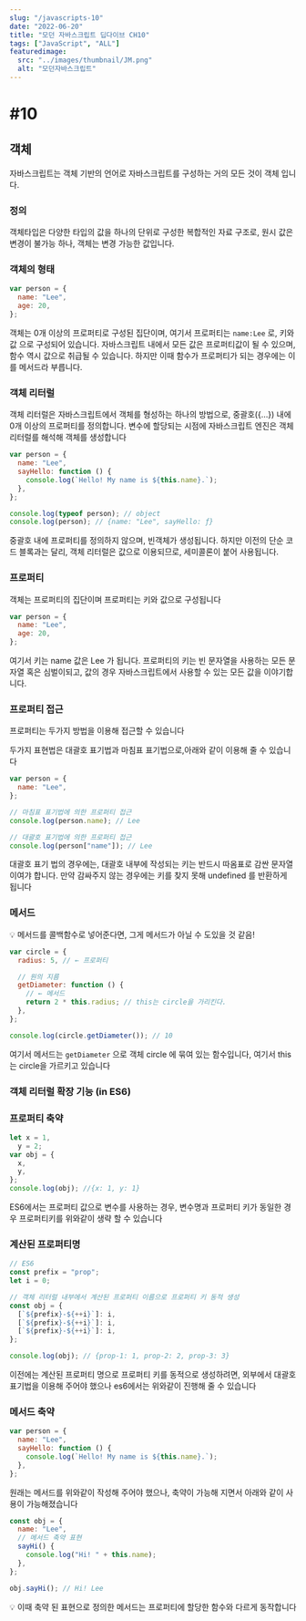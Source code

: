 ```yaml
---
slug: "/javascripts-10"
date: "2022-06-20"
title: "모던 자바스크립트 딥다이브 CH10"
tags: ["JavaScript", "ALL"]
featuredimage:
  src: "../images/thumbnail/JM.png"
  alt: "모던자바스크립트"
---
```


# #10

## 객체

자바스크립트는 객체 기반의 언어로 자바스크립트를 구성하는 거의 모든 것이 객체 입니다.

### 정의

객체타입은 다양한 타입의 값을 하나의 단위로 구성한 복합적인 자료 구조로, 원시 값은 변경이 불가능 하나, 객체는 변경 가능한 값입니다.

### 객체의 형태

```javascript
var person = {
  name: "Lee",
  age: 20,
};
```

객체는 0개 이상의 프로퍼티로 구성된 집단이며, 여기서 프로퍼티는 `name:Lee` 로, 키와 값 으로 구성되어 있습니다. 자바스크립트 내에서 모든 값은 프로퍼티값이 될 수 있으며, 함수 역시 값으로 취급될 수 있습니다. 하지만 이때 함수가 프로퍼티가 되는 경우에는 이를 메서드라 부릅니다.

### 객체 리터럴

객체 리터럴은 자바스크립트에서 객체를 형성하는 하나의 방법으로, 중괄호({…}) 내에 0개 이상의 프로퍼티를 정의합니다. 변수에 할당되는 시점에 자바스크립트 엔진은 객체 리터럴를 해석해 객체를 생성합니다

```jsx
var person = {
  name: "Lee",
  sayHello: function () {
    console.log(`Hello! My name is ${this.name}.`);
  },
};

console.log(typeof person); // object
console.log(person); // {name: "Lee", sayHello: ƒ}
```

중괄호 내에 프로퍼티를 정의하지 않으며, 빈객체가 생성됩니다. 하지만 이전의 단순 코드 블록과는 달리, 객체 리터럴은 값으로 이용되므로, 세미콜론이 붙어 사용됩니다.

### 프로퍼티

객체는 프로퍼티의 집단이며 프로퍼티는 키와 값으로 구성됩니다

```jsx
var person = {
  name: "Lee",
  age: 20,
};
```

여기서 키는 name 값은 Lee 가 됩니다. 프로퍼티의 키는 빈 문자열을 사용하는 모든 문자열 혹은 심벌이되고, 값의 경우 자바스크립트에서 사용할 수 있는 모든 값을 이야기합니다.

### 프로퍼티 접근

프로퍼티는 두가지 방법을 이용해 접근할 수 있습니다

두가지 표현법은 대괄호 표기법과 마침표 표기법으로,아래와 같이 이용해 줄 수 있습니다

```jsx
var person = {
  name: "Lee",
};

// 마침표 표기법에 의한 프로퍼티 접근
console.log(person.name); // Lee

// 대괄호 표기법에 의한 프로퍼티 접근
console.log(person["name"]); // Lee
```

대괄호 표기 법의 경우에는, 대괄호 내부에 작성되는 키는 반드시 따옴표로 감싼 문자열이여갸 합니다. 만약 감싸주지 않는 경우에는 키를 찾지 못해 undefined 를 반환하게 됩니다

### 메서드

<aside>
💡  메서드를 콜백함수로 넣어준다면, 그게 메서드가 아닐 수 도있을 것 같음!

</aside>

```jsx
var circle = {
  radius: 5, // ← 프로퍼티

  // 원의 지름
  getDiameter: function () {
    // ← 메서드
    return 2 * this.radius; // this는 circle을 가리킨다.
  },
};

console.log(circle.getDiameter()); // 10
```

여기서 메서드는 `getDiameter` 으로 객체 circle 에 묶여 있는 함수입니다, 여기서 this는 circle을 가르키고 있습니다

### 객체 리터럴 확장 기능 (in ES6)

### 프로퍼티 축약

```jsx
let x = 1,
  y = 2;
var obj = {
  x,
  y,
};
console.log(obj); //{x: 1, y: 1}
```

ES6에서는 프로퍼티 값으로 변수를 사용하는 경우, 변수명과 프로퍼티 키가 동일한 경우 프로퍼티키를 위와같이 생략 할 수 있습니다

### 계산된 프로퍼티명

```jsx
// ES6
const prefix = "prop";
let i = 0;

// 객체 리터럴 내부에서 계산된 프로퍼티 이름으로 프로퍼티 키 동적 생성
const obj = {
  [`${prefix}-${++i}`]: i,
  [`${prefix}-${++i}`]: i,
  [`${prefix}-${++i}`]: i,
};

console.log(obj); // {prop-1: 1, prop-2: 2, prop-3: 3}
```

이전에는 계산된 프로퍼티 명으로 프로퍼티 키를 동적으로 생성하려면, 외부에서 대괄호 표기법을 이용해 주어야 했으나 es6에서는 위와같이 진행해 줄 수 있습니다

### 메서드 축약

```jsx
var person = {
  name: "Lee",
  sayHello: function () {
    console.log(`Hello! My name is ${this.name}.`);
  },
};
```

원래는 메서드를 위와같이 작성해 주어야 했으나, 축약이 가능해 지면서 아래와 같이 사용이 가능해졌습니다

```jsx
const obj = {
  name: "Lee",
  // 메서드 축약 표현
  sayHi() {
    console.log("Hi! " + this.name);
  },
};

obj.sayHi(); // Hi! Lee
```

<aside>
💡 이때 축약 된 표현으로 정의한 메서드는 프로퍼티에 할당한 함수와 다르게 동작합니다

</aside>
